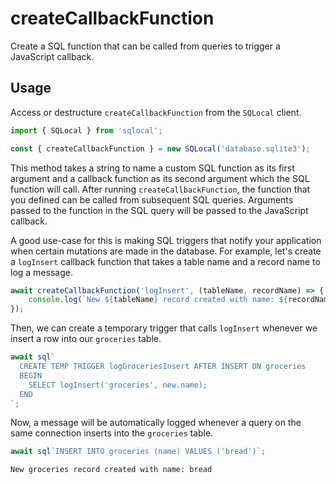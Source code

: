 # createCallbackFunction

Create a SQL function that can be called from queries to trigger a JavaScript callback.

## Usage

Access or destructure `createCallbackFunction` from the `SQLocal` client.

```javascript
import { SQLocal } from 'sqlocal';

const { createCallbackFunction } = new SQLocal('database.sqlite3');
```

<!-- @include: ../_partials/initialization-note.md -->

This method takes a string to name a custom SQL function as its first argument and a callback function as its second argument which the SQL function will call. After running `createCallbackFunction`, the function that you defined can be called from subsequent SQL queries. Arguments passed to the function in the SQL query will be passed to the JavaScript callback.

A good use-case for this is making SQL triggers that notify your application when certain mutations are made in the database. For example, let's create a `logInsert` callback function that takes a table name and a record name to log a message.

```javascript
await createCallbackFunction('logInsert', (tableName, recordName) => {
	console.log(`New ${tableName} record created with name: ${recordName}`);
});
```

Then, we can create a temporary trigger that calls `logInsert` whenever we insert a row into our `groceries` table.

```javascript
await sql`
  CREATE TEMP TRIGGER logGroceriesInsert AFTER INSERT ON groceries
  BEGIN
    SELECT logInsert('groceries', new.name);
  END
`;
```

Now, a message will be automatically logged whenever a query on the same connection inserts into the `groceries` table.

```javascript
await sql`INSERT INTO groceries (name) VALUES ('bread')`;
```

```log
New groceries record created with name: bread
```

<!-- @include: ../_partials/functions-note.md -->
